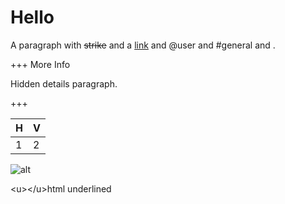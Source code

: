 # Hello

A paragraph with ~~strike~~ and a [link](https://example.com) and @user and #general and .

+++ More Info

Hidden details paragraph.

+++

| H | V |
| - | - |
| 1 | 2 |

![alt](https://example.com/img.png)

\<u>\</u>html underlined
